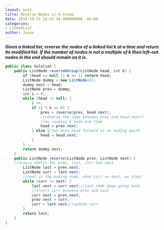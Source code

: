 ```yaml
---
layout: post
title: Reverse Nodes in k-Group
date: 2015-10-21 14:42:44.000000000 -04:00
categories:
- LinkedList
author: Jason
---
```

<p><strong><em>Given a linked list, reverse the nodes of a linked list k at a time and return its modified list. If the number of nodes is not a multiple of k then left-out nodes in the end should remain as it is.</em></strong></p>


``` java
public class Solution {
    public ListNode reverseKGroup(ListNode head, int k) {
        if (head == null || k <= 1) return head;        
        ListNode dummy = new ListNode(0);
        dummy.next = head;
        ListNode prev = dummy;
        int i = 0;
        while (head != null) {
            i ++;
            if (i % k == 0) {
                prev = reverse(prev, head.next);
                //reverse the node between prev and head.next!!
                //we reverse k node one time
                head = prev.next;
            } else {//we move head forward as an ending point                
                head = head.next;
            }
        }
        return dummy.next;
    }
    public ListNode reverse(ListNode prev, ListNode next) {
    //draw a sketch for prev, last, curr and next 
        ListNode last = prev.next;
        ListNode curr = last.next;
        //next is the ending node, when curr == next, we stop!
        while (curr != next) {            
            last.next = curr.next;//last node keep going back
            //insert curr between prev and last
            curr.next = prev.next;
            prev.next = curr;            
            curr = last.next;//update curr
        }
        return last;
    }
}
```
